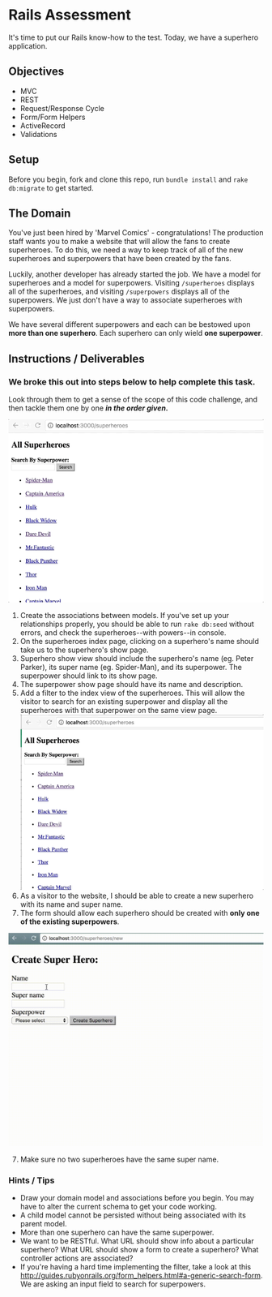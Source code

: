 # Rails Assessment

It's time to put our Rails know-how to the test. Today, we have a superhero application.

## Objectives
+ MVC
+ REST
+ Request/Response Cycle
+ Form/Form Helpers
+ ActiveRecord
+ Validations

## Setup

Before you begin, fork and clone this repo, run `bundle install` and `rake db:migrate` to get started.

## The Domain

You've just been hired by 'Marvel Comics' - congratulations! The production staff wants you to make a website that will allow the fans to create superheroes. To do this, we need a way to keep track of all of the new superheroes and superpowers that have been created by the fans.

Luckily, another developer has already started the job. We have a model for superheroes and a model for superpowers. Visiting `/superheroes` displays all of the superheroes, and visiting `/superpowers` displays all of the superpowers. We just don't have a way to associate superheroes with superpowers.

We have several different superpowers and each can be bestowed upon **more than one superhero**. Each superhero can only wield **one superpower**.

## Instructions / Deliverables

### We broke this out into steps below to help complete this task.

Look through them to get a sense of the scope of this code challenge, and then tackle them one by one ***in the order given.***

![img](gif2.gif)

1. Create the associations between models. If you've set up your relationships properly, you should be able to run `rake db:seed` without errors, and check the superheroes--with powers--in console.
1. On the superheroes index page, clicking on a superhero's name should take us to the superhero's show page.
2. Superhero show view should include the superhero's name (eg. Peter Parker), its super name (eg. Spider-Man), and its superpower. The superpower should link to its show page.  
3. The superpower show page should have its name and description.
4. Add a filter to the index view of the superheroes. This will allow the visitor to search for an existing superpower and display all the superheroes with that superpower on the same view page.
![img](gif3.gif)
5. As a visitor to the website, I should be able to create a new superhero with its name and super name.
6. The form should allow each superhero should be created with **only one of the existing superpowers**.

  ![img](add_hero.gif)

7. Make sure no two superheroes have the same super name.



### Hints / Tips
+ Draw your domain model and associations before you begin. You may have to alter the current schema to get your code working.
+ A child model cannot be persisted without being associated with its parent model.
+ More than one superhero can have the same superpower.
+ We want to be RESTful. What URL should show info about a particular superhero? What URL should show a form to create a superhero? What controller actions are associated?
+ If you're having a hard time implementing the filter, take a look at this http://guides.rubyonrails.org/form_helpers.html#a-generic-search-form. We are asking an input field to search for superpowers.
